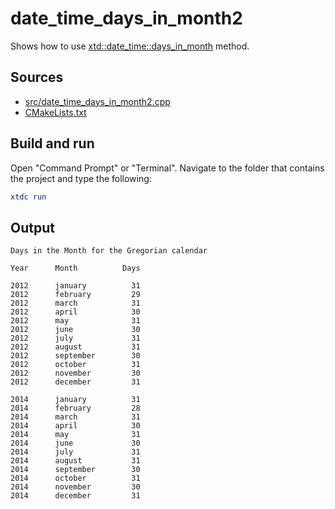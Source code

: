 # date_time_days_in_month2

Shows how to use [xtd::date_time::days_in_month](https://gammasoft71.github.io/xtd/reference_guides/latest/classxtd_1_1date__time.html#acf06b7e2c3c396c332d86e03c87f1d23) method.

## Sources

* [src/date_time_days_in_month2.cpp](src/date_time_days_in_month2.cpp)
* [CMakeLists.txt](CMakeLists.txt)

## Build and run

Open "Command Prompt" or "Terminal". Navigate to the folder that contains the project and type the following:

```cmake
xtdc run
```

## Output

```
Days in the Month for the Gregorian calendar

Year      Month          Days

2012      january          31
2012      february         29
2012      march            31
2012      april            30
2012      may              31
2012      june             30
2012      july             31
2012      august           31
2012      september        30
2012      october          31
2012      november         30
2012      december         31

2014      january          31
2014      february         28
2014      march            31
2014      april            30
2014      may              31
2014      june             30
2014      july             31
2014      august           31
2014      september        30
2014      october          31
2014      november         30
2014      december         31
```
